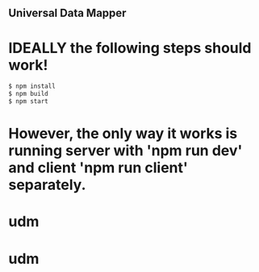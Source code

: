 ## Universal Data Mapper


# IDEALLY the following steps should work!
```bash
$ npm install
$ npm build
$ npm start

```
# However, the only way it works is running server with 'npm run dev' and client 'npm run client' separately.
# udm
# udm
